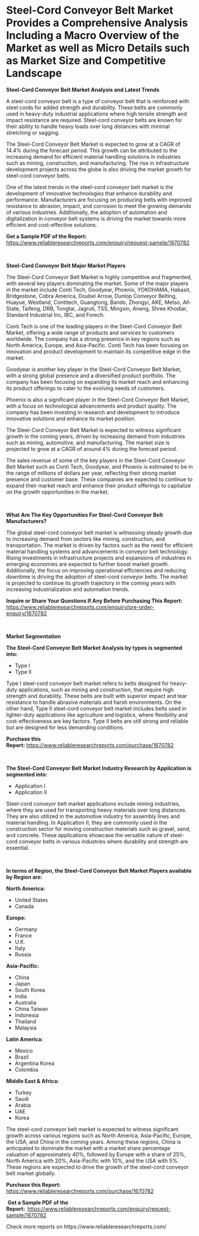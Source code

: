 <p><h1>Steel-Cord Conveyor Belt Market Provides a Comprehensive Analysis Including a Macro Overview of the Market as well as Micro Details such as Market Size and Competitive Landscape</h1></p><p><strong>Steel-Cord Conveyor Belt Market Analysis and Latest Trends</strong></p>
<p><p>A steel-cord conveyor belt is a type of conveyor belt that is reinforced with steel cords for added strength and durability. These belts are commonly used in heavy-duty industrial applications where high tensile strength and impact resistance are required. Steel-cord conveyor belts are known for their ability to handle heavy loads over long distances with minimal stretching or sagging.</p><p>The Steel-Cord Conveyor Belt Market is expected to grow at a CAGR of 14.4% during the forecast period. This growth can be attributed to the increasing demand for efficient material handling solutions in industries such as mining, construction, and manufacturing. The rise in infrastructure development projects across the globe is also driving the market growth for steel-cord conveyor belts.</p><p>One of the latest trends in the steel-cord conveyor belt market is the development of innovative technologies that enhance durability and performance. Manufacturers are focusing on producing belts with improved resistance to abrasion, impact, and corrosion to meet the growing demands of various industries. Additionally, the adoption of automation and digitalization in conveyor belt systems is driving the market towards more efficient and cost-effective solutions.</p></p>
<p><strong>Get a Sample PDF of the Report:&nbsp;</strong> <a href="https://www.reliableresearchreports.com/enquiry/request-sample/1670782">https://www.reliableresearchreports.com/enquiry/request-sample/1670782</a></p>
<p>&nbsp;</p>
<p><strong>Steel-Cord Conveyor Belt Major Market Players</strong></p>
<p><p>The Steel-Cord Conveyor Belt Market is highly competitive and fragmented, with several key players dominating the market. Some of the major players in the market include Conti Tech, Goodyear, Phoenix, YOKOHAMA, Habasit, Bridgestone, Cobra America, Doubel Arrow, Dunlop Conveyor Belting, Huayue, Westland, Contitech, Guangtong, Bando, Zhongyi, AKE, Metso, All-State, Taifeng, DRB, Tongtai, Jagruti, TSS, Mingxin, Aneng, Shree Khodiar, Standard Industrial Inc, IBC, and Forech.</p><p>Conti Tech is one of the leading players in the Steel-Cord Conveyor Belt Market, offering a wide range of products and services to customers worldwide. The company has a strong presence in key regions such as North America, Europe, and Asia-Pacific. Conti Tech has been focusing on innovation and product development to maintain its competitive edge in the market.</p><p>Goodyear is another key player in the Steel-Cord Conveyor Belt Market, with a strong global presence and a diversified product portfolio. The company has been focusing on expanding its market reach and enhancing its product offerings to cater to the evolving needs of customers.</p><p>Phoenix is also a significant player in the Steel-Cord Conveyor Belt Market, with a focus on technological advancements and product quality. The company has been investing in research and development to introduce innovative solutions and enhance its market position.</p><p>The Steel-Cord Conveyor Belt Market is expected to witness significant growth in the coming years, driven by increasing demand from industries such as mining, automotive, and manufacturing. The market size is projected to grow at a CAGR of around 4% during the forecast period.</p><p>The sales revenue of some of the key players in the Steel-Cord Conveyor Belt Market such as Conti Tech, Goodyear, and Phoenix is estimated to be in the range of millions of dollars per year, reflecting their strong market presence and customer base. These companies are expected to continue to expand their market reach and enhance their product offerings to capitalize on the growth opportunities in the market.</p></p>
<p>&nbsp;</p>
<p><strong>What Are The Key Opportunities For Steel-Cord Conveyor Belt Manufacturers?</strong></p>
<p><p>The global steel-cord conveyor belt market is witnessing steady growth due to increasing demand from sectors like mining, construction, and transportation. The market is driven by factors such as the need for efficient material handling systems and advancements in conveyor belt technology. Rising investments in infrastructure projects and expansions of industries in emerging economies are expected to further boost market growth. Additionally, the focus on improving operational efficiencies and reducing downtime is driving the adoption of steel-cord conveyor belts. The market is projected to continue its growth trajectory in the coming years with increasing industrialization and automation trends.</p></p>
<p><strong>Inquire or Share Your Questions If Any Before Purchasing This Report:</strong> <a href="https://www.reliableresearchreports.com/enquiry/pre-order-enquiry/1670782">https://www.reliableresearchreports.com/enquiry/pre-order-enquiry/1670782</a></p>
<p>&nbsp;</p>
<p><strong>Market Segmentation</strong></p>
<p><strong>The Steel-Cord Conveyor Belt Market Analysis by types is segmented into:</strong></p>
<p><ul><li>Type I</li><li>Type II</li></ul></p>
<p><p>Type I steel-cord conveyor belt market refers to belts designed for heavy-duty applications, such as mining and construction, that require high strength and durability. These belts are built with superior impact and tear resistance to handle abrasive materials and harsh environments. On the other hand, Type II steel-cord conveyor belt market includes belts used in lighter-duty applications like agriculture and logistics, where flexibility and cost-effectiveness are key factors. Type II belts are still strong and reliable but are designed for less demanding conditions.</p></p>
<p><strong>Purchase this Report:&nbsp;</strong><a href="https://www.reliableresearchreports.com/purchase/1670782">https://www.reliableresearchreports.com/purchase/1670782</a></p>
<p>&nbsp;</p>
<p><strong>The Steel-Cord Conveyor Belt Market Industry Research by Application is segmented into:</strong></p>
<p><ul><li>Application I</li><li>Application II</li></ul></p>
<p><p>Steel-cord conveyor belt market applications include mining industries, where they are used for transporting heavy materials over long distances. They are also utilized in the automotive industry for assembly lines and material handling. In Application II, they are commonly used in the construction sector for moving construction materials such as gravel, sand, and concrete. These applications showcase the versatile nature of steel-cord conveyor belts in various industries where durability and strength are essential.</p></p>
<p>&nbsp;</p>
<p><strong>In terms of Region, the Steel-Cord Conveyor Belt Market Players available by Region are:</strong></p>
<p>
    <p> <strong> North America: </strong>
        <ul>
            <li>United States</li>
            <li>Canada</li>
        </ul>
        </p> 
    <p> <strong> Europe: </strong>
        <ul>
            <li>Germany</li>
            <li>France</li>
            <li>U.K.</li>
            <li>Italy</li>
            <li>Russia</li>
        </ul>
        </p> 
    <p> <strong> Asia-Pacific: </strong>
        <ul>
            <li>China</li>
            <li>Japan</li>
            <li>South Korea</li>
            <li>India</li>
            <li>Australia</li>
            <li>China Taiwan</li>
            <li>Indonesia</li>
            <li>Thailand</li>
            <li>Malaysia</li>
        </ul>
        </p> 
    <p> <strong> Latin America: </strong>
        <ul>
            <li>Mexico</li>
            <li>Brazil</li>
            <li>Argentina Korea</li>
            <li>Colombia</li>
        </ul>
        </p> 
    <p> <strong> Middle East & Africa: </strong>
        <ul>
            <li>Turkey</li>
            <li>Saudi</li>
            <li>Arabia</li>
            <li>UAE</li>
            <li>Korea</li>
        </ul>
    </p>
    </p>
<p><p>The steel-cord conveyor belt market is expected to witness significant growth across various regions such as North America, Asia-Pacific, Europe, the USA, and China in the coming years. Among these regions, China is anticipated to dominate the market with a market share percentage valuation of approximately 40%, followed by Europe with a share of 25%, North America with 20%, Asia-Pacific with 10%, and the USA with 5%. These regions are expected to drive the growth of the steel-cord conveyor belt market globally.</p></p>
<p><strong>Purchase this Report: </strong><a href="https://www.reliableresearchreports.com/purchase/1670782">https://www.reliableresearchreports.com/purchase/1670782</a></p>
<p>&nbsp;<strong>Get a Sample PDF of the Report:&nbsp;&nbsp;</strong><a href="https://www.reliableresearchreports.com/enquiry/request-sample/1670782">https://www.reliableresearchreports.com/enquiry/request-sample/1670782</a></p>
<p><strong></strong></p>
<p>Check more reports on https://www.reliableresearchreports.com/</p>